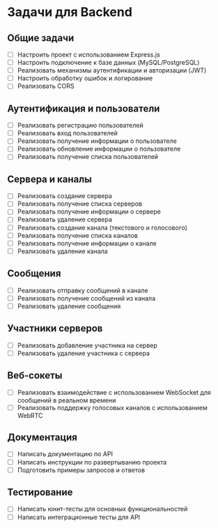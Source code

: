 # Задачи для Backend

## Общие задачи

- [ ] Настроить проект с использованием Express.js
- [ ] Настроить подключение к базе данных (MySQL/PostgreSQL)
- [ ] Реализовать механизмы аутентификации и авторизации (JWT)
- [ ] Настроить обработку ошибок и логирование
- [ ] Реализовать CORS

## Аутентификация и пользователи

- [ ] Реализовать регистрацию пользователей
- [ ] Реализовать вход пользователей
- [ ] Реализовать получение информации о пользователе
- [ ] Реализовать обновление информации о пользователе
- [ ] Реализовать получение списка пользователей

## Сервера и каналы

- [ ] Реализовать создание сервера
- [ ] Реализовать получение списка серверов
- [ ] Реализовать получение информации о сервере
- [ ] Реализовать удаление сервера
- [ ] Реализовать создание канала (текстового и голосового)
- [ ] Реализовать получение списка каналов
- [ ] Реализовать получение информации о канале
- [ ] Реализовать удаление канала

## Сообщения

- [ ] Реализовать отправку сообщений в канале
- [ ] Реализовать получение сообщений из канала
- [ ] Реализовать удаление сообщения

## Участники серверов

- [ ] Реализовать добавление участника на сервер
- [ ] Реализовать удаление участника с сервера

## Веб-сокеты

- [ ] Реализовать взаимодействие с использованием WebSocket для сообщений в реальном времени
- [ ] Реализовать поддержку голосовых каналов с использованием WebRTC

## Документация

- [ ] Написать документацию по API
- [ ] Написать инструкции по развертыванию проекта
- [ ] Подготовить примеры запросов и ответов

## Тестирование

- [ ] Написать юнит-тесты для основных функциональностей
- [ ] Написать интеграционные тесты для API
